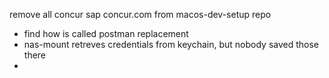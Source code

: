 remove all concur sap concur.com from macos-dev-setup repo
- find how is called postman replacement
- nas-mount retreves credentials from keychain, but nobody saved those there
- 